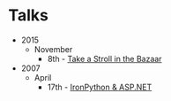 # Talks

* 2015
  * November
    * 8th - [Take a Stroll in the Bazaar](2015/11/08/take-a-stroll-in-the-bazaar/README.md)
* 2007
  * April
    * 17th - [IronPython & ASP.NET](2007/04/17/ironpython-aspnet/README.md)
